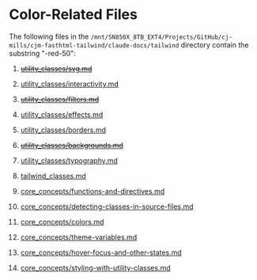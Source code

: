 # Color-Related Files

The following files in the `/mnt/SN850X_8TB_EXT4/Projects/GitHub/cj-mills/cjm-fasthtml-tailwind/claude-docs/tailwind` directory contain the substring "-red-50":

1. ~~[utility_classes/svg.md](utility_classes/svg.md)~~
2. [utility_classes/interactivity.md](utility_classes/interactivity.md)
3. ~~[utility_classes/filters.md](utility_classes/filters.md)~~
4. [utility_classes/effects.md](utility_classes/effects.md)
5. [utility_classes/borders.md](utility_classes/borders.md)
6. ~~[utility_classes/backgrounds.md](utility_classes/backgrounds.md)~~
7. [utility_classes/typography.md](utility_classes/typography.md)







1. [tailwind_classes.md](tailwind_classes.md)



1. [core_concepts/functions-and-directives.md](core_concepts/functions-and-directives.md)
2. [core_concepts/detecting-classes-in-source-files.md](core_concepts/detecting-classes-in-source-files.md)
3. [core_concepts/colors.md](core_concepts/colors.md)
4. [core_concepts/theme-variables.md](core_concepts/theme-variables.md)
5. [core_concepts/hover-focus-and-other-states.md](core_concepts/hover-focus-and-other-states.md)
6. [core_concepts/styling-with-utility-classes.md](core_concepts/styling-with-utility-classes.md)